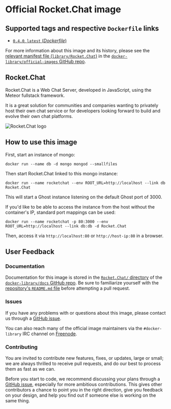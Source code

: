 # Official Rocket.Chat image

## Supported tags and respective `Dockerfile` links

- [`0.4.0`, `latest` (*Dockerfile*)](https://github.com/RocketChat/Docker.Official.Image/blob/master/Dockerfile)

For more information about this image and its history, please see the [relevant manifest file (`library/Rocket.Chat`)](https://github.com/docker-library/official-images/blob/master/library/Rocket.Chat) in the [`docker-library/official-images` GitHub repo](https://github.com/docker-library/official-images).

## Rocket.Chat

Rocket.Chat is a Web Chat Server, developed in JavaScript, using the Meteor fullstack framework.

It is a great solution for communities and companies wanting to privately host their own chat service or for developers looking forward to build and evolve their own chat platforms.

![Rocket.Chat logo](https://rocket.chat/images/logo/logo-dark.svg?v2)

## How to use this image

First, start an instance of mongo:

    docker run --name db -d mongo mongod --smallfiles

Then start Rocket.Chat linked to this mongo instance:

    docker run --name rocketchat --env ROOT_URL=http://localhost --link db Rocket.Chat

This will start a Ghost instance listening on the default Ghost port of 3000.

If you'd like to be able to access the instance from the host without the container's IP, standard port mappings can be used:

    docker run --name rocketchat -p 80:3000 --env ROOT_URL=http://localhost --link db:db -d Rocket.Chat

Then, access it via `http://localhost:80` or `http://host-ip:80` in a browser.

## User Feedback

### Documentation

Documentation for this image is stored in the [`Rocket.Chat/` directory](https://github.com/docker-library/docs/tree/master/Rocket.Chat) of the [`docker-library/docs` GitHub repo](https://github.com/docker-library/docs). Be sure to familiarize yourself with the [repository's `README.md` file](https://github.com/docker-library/docs/blob/master/README.md) before attempting a pull request.

### Issues

If you have any problems with or questions about this image, please contact us through a [GitHub issue](https://github.com/RocketChat/Docker.Official.Image/issues).

You can also reach many of the official image maintainers via the `#docker-library` IRC channel on [Freenode](https://freenode.net).

### Contributing

You are invited to contribute new features, fixes, or updates, large or small; we are always thrilled to receive pull requests, and do our best to process them as fast as we can.

Before you start to code, we recommend discussing your plans through a [GitHub issue](https://github.com/RocketChat/Docker.Official.Image/issues), especially for more ambitious contributions. This gives other contributors a chance to point you in the right direction, give you feedback on your design, and help you find out if someone else is working on the same thing.

